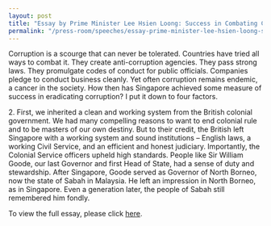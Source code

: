 ```yaml
---
layout: post
title: "Essay by Prime Minister Lee Hsien Loong: Success in Combating Corruption – Views on the Singaporean Experience"
permalink: "/press-room/speeches/essay-prime-minister-lee-hsien-loong-success-combating-corruption-–-views"
---
```

Corruption is a scourge that can never be tolerated. Countries have tried all ways to combat it. They create anti-corruption agencies. They pass strong laws. They promulgate codes of conduct for public officials. Companies pledge to conduct business cleanly. Yet often corruption remains endemic, a cancer in the society. How then has Singapore achieved some measure of success in eradicating corruption? I put it down to four factors.

2\.        First, we inherited a clean and working system from the British colonial government. We had many compelling reasons to want to end colonial rule and to be masters of our own destiny. But to their credit, the British left Singapore with a working system and sound institutions – English laws, a working Civil Service, and an efficient and honest judiciary. Importantly, the Colonial Service officers upheld high standards. People like Sir William Goode, our last Governor and first Head of State, had a sense of duty and stewardship. After Singapore, Goode served as Governor of North Borneo, now the state of Sabah in Malaysia. He left an impression in North Borneo, as in Singapore. Even a generation later, the people of Sabah still remembered him fondly.

<p>To view the full essay, please click&nbsp;<a href="https://www.gov.uk/government/publications/against-corruption-a-collection-of-essays/against-corruption-a-collection-of-essays#prime-minister-lee-hsien-loong-success-in-combating-corruption--views-on-the-singaporean-experience">here</a>.&nbsp;</p>
